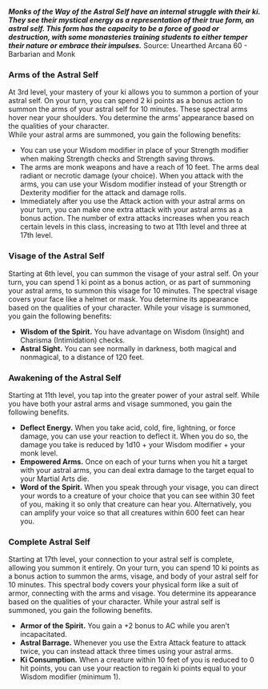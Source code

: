 ***Monks of the Way of the Astral Self have an internal struggle with their ki. They see their mystical energy as a representation of their true form, an astral self. This form has the capacity to be a force of good or destruction, with some monasteries training students to either temper their nature or embrace their impulses.***
Source: Unearthed Arcana 60 - Barbarian and Monk
### Arms of the Astral Self
At 3rd level, your mastery of your ki allows you to summon a portion of your astral self. On your turn, you can spend 2 ki points as a bonus action to summon the arms of your astral self for 10 minutes. These spectral arms hover near your shoulders. You determine the arms’ appearance based on the qualities of your character.  
While your astral arms are summoned, you gain the following benefits:
* You can use your Wisdom modifier in place of your Strength modifier when making Strength checks and Strength saving throws.
* The arms are monk weapons and have a reach of 10 feet. The arms deal radiant or necrotic damage (your choice). When you attack with the arms, you can use your Wisdom modifier instead of your Strength or Dexterity modifier for the attack and damage rolls.
* Immediately after you use the Attack action with your astral arms on your turn, you can make one extra attack with your astral arms as a bonus action. The number of extra attacks increases when you reach certain levels in this class, increasing to two at 11th level and three at 17th level.
### Visage of the Astral Self
Starting at 6th level, you can summon the visage of your astral self. On your turn, you can spend 1 ki point as a bonus action, or as part of summoning your astral arms, to summon this visage for 10 minutes. The spectral visage covers your face like a helmet or mask. You determine its appearance based on the qualities of your character.
While your visage is summoned, you gain the following benefits:
* **Wisdom of the Spirit.** You have advantage on Wisdom (Insight) and Charisma (Intimidation) checks.
* **Astral Sight.** You can see normally in darkness, both magical and nonmagical, to a distance of 120 feet.
### Awakening of the Astral Self
Starting at 11th level, you tap into the greater power of your astral self. While you have both your astral arms and visage summoned, you gain the following benefits.
* **Deflect Energy.** When you take acid, cold, fire, lightning, or force damage, you can use your reaction to deflect it. When you do so, the damage you take is reduced by 1d10 + your Wisdom modifier + your monk level.
* **Empowered Arms.** Once on each of your turns when you hit a target with your astral arms, you can deal extra damage to the target equal to your Martial Arts die.
* **Word of the Spirit.** When you speak through your visage, you can direct your words to a creature of your choice that you can see within 30 feet of you, making it so only that creature can hear you. Alternatively, you can amplify your voice so that all creatures within 600 feet can hear you.
### Complete Astral Self
Starting at 17th level, your connection to your astral self is complete, allowing you summon it entirely. On your turn, you can spend 10 ki points as a bonus action to summon the arms, visage, and body of your astral self for 10 minutes. This spectral body covers your physical form like a suit of armor, connecting with the arms and visage. You determine its appearance based on the qualities of your character.
While your astral self is summoned, you gain the following benefits.
* **Armor of the Spirit.** You gain a +2 bonus to AC while you aren’t incapacitated.
* **Astral Barrage.** Whenever you use the Extra Attack feature to attack twice, you can instead attack three times using your astral arms.
* **Ki Consumption.** When a creature within 10 feet of you is reduced to 0 hit points, you can use your reaction to regain ki points equal to your Wisdom modifier (minimum 1).